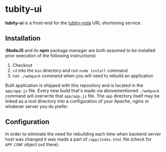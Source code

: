 # tubity-ui

**tubity-ui** is a front-end for the [tubity-roda](https://github.com/ababich/tubity-roda) URL shortening service.

## Installation

(**NodeJS** and its **npm** package manager are both assumed to be installed prior execution of the following instructions)

1. Checkout
2. `cd` into the `bin` directory and run `node install` command
3. run `./webpack` command when you will need to rebuild an application

Built application is shipped with this repository and is located in the `app/app.js` file. Every new build that's made via abovementioned `./webpack` command will overwrite that `app/app.js` file. The `app` directory itself may be linked as a root directory into a configuration of your Apache, nginx or whatever server you do prefer.

## Configuration

In order to eliminate the need for rebuilding each time when backend server host was changed it was made a part of `/app/index.html` file (check for `APP.CONF` object out there).
